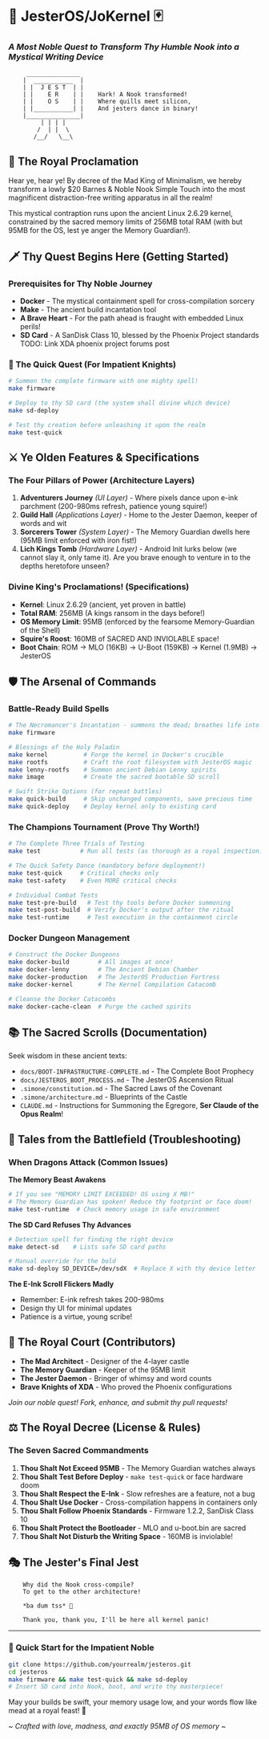 # 🏰 JesterOS/JoKernel 🃏

### _A Most Noble Quest to Transform Thy Humble Nook into a Mystical Writing Device_

```
     _______________
    |  ___________  |
    | |  J E S T  | |
    | |    E R    | |    Hark! A Nook transformed!
    | |    O S    | |    Where quills meet silicon,
    | |___________| |    And jesters dance in binary!
    |_______________|
         | | | |
        /  | |  \
       /__/   \__\
```

## 📜 The Royal Proclamation

Hear ye, hear ye! By decree of the Mad King of Minimalism, we hereby transform a lowly $20 Barnes & Noble Nook Simple Touch into the most magnificent distraction-free writing apparatus in all the realm!

This mystical contraption runs upon the ancient Linux 2.6.29 kernel, constrained by the sacred memory limits of 256MB total RAM (with but 95MB for the OS, lest ye anger the Memory Guardian!).

## 🗡️ Thy Quest Begins Here (Getting Started)

### Prerequisites for Thy Noble Journey

- **Docker** - The mystical containment spell for cross-compilation sorcery
- **Make** - The ancient build incantation tool
- **A Brave Heart** - For the path ahead is fraught with embedded Linux perils!
- **SD Card** - A SanDisk Class 10, blessed by the Phoenix Project standards
  TODO: Link XDA phoenix project forums post

### 🎯 The Quick Quest (For Impatient Knights)

```bash
# Summon the complete firmware with one mighty spell!
make firmware

# Deploy to thy SD card (the system shall divine which device)
make sd-deploy

# Test thy creation before unleashing it upon the realm
make test-quick
```

## ⚔️ Ye Olden Features & Specifications

### The Four Pillars of Power (Architecture Layers)

1. **Adventurers Journey** _(UI Layer)_ - Where pixels dance upon e-ink parchment (200-980ms refresh, patience young squire!)
2. **Guild Hall** _(Applications Layer)_ - Home to the Jester Daemon, keeper of words and wit
3. **Sorcerers Tower** _(System Layer)_ - The Memory Guardian dwells here (95MB limit enforced with iron fist!)
4. **Lich Kings Tomb** _(Hardware Layer)_ - Android Init lurks below (we cannot slay it, only tame it). Are you brave enough to venture in to the depths heretofore unseen?

### Divine King's Proclamations! (Specifications)

- **Kernel**: Linux 2.6.29 (ancient, yet proven in battle)
- **Total RAM**: 256MB (A kings ransom in the days before!)
- **OS Memory Limit**: 95MB (enforced by the fearsome Memory-Guardian of the
  Shell)
- **Squire's Roost**: 160MB of SACRED AND INVIOLABLE space!
- **Boot Chain**: ROM → MLO (16KB) → U-Boot (159KB) → Kernel (1.9MB) → JesterOS

## 🛡️ The Arsenal of Commands

### Battle-Ready Build Spells

```bash
# The Necromancer's Incantation - summons the dead; breathes life into old Hardware!
make firmware

# Blessings of the Holy Paladin
make kernel          # Forge the kernel in Docker's crucible
make rootfs          # Craft the root filesystem with JesterOS magic
make lenny-rootfs    # Summon ancient Debian Lenny spirits
make image           # Create the sacred bootable SD scroll

# Swift Strike Options (for repeat battles)
make quick-build     # Skip unchanged components, save precious time
make quick-deploy    # Deploy kernel only to existing card
```

### The Champions Tournament (Prove Thy Worth!)

```bash
# The Complete Three Trials of Testing
make test           # Run all tests (as thorough as a royal inspection)

# The Quick Safety Dance (mandatory before deployment!)
make test-quick     # Critical checks only
make test-safety    # Even MORE critical checks

# Individual Combat Tests
make test-pre-build   # Test thy tools before Docker summoning
make test-post-build  # Verify Docker's output after the ritual
make test-runtime     # Test execution in the containment circle
```

### Docker Dungeon Management

```bash
# Construct the Docker Dungeons
make docker-build        # All images at once!
make docker-lenny        # The Ancient Debian Chamber
make docker-production   # The JesterOS Production Fortress
make docker-kernel       # The Kernel Compilation Catacomb

# Cleanse the Docker Catacombs
make docker-cache-clean  # Purge the cached spirits
```

## 📚 The Sacred Scrolls (Documentation)

Seek wisdom in these ancient texts:

- `docs/BOOT-INFRASTRUCTURE-COMPLETE.md` - The Complete Boot Prophecy
- `docs/JESTEROS_BOOT_PROCESS.md` - The JesterOS Ascension Ritual
- `.simone/constitution.md` - The Sacred Laws of the Covenant
- `.simone/architecture.md` - Blueprints of the Castle
- `CLAUDE.md` - Instructions for Summoning the Egregore, **Ser Claude of the Opus Realm**!

## 🏰 Tales from the Battlefield (Troubleshooting)

### When Dragons Attack (Common Issues)

**The Memory Beast Awakens**

```bash
# If you see "MEMORY LIMIT EXCEEDED! OS using X MB!"
# The Memory Guardian has spoken! Reduce thy footprint or face doom!
make test-runtime  # Check memory usage in safe environment
```

**The SD Card Refuses Thy Advances**

```bash
# Detection spell for finding the right device
make detect-sd    # Lists safe SD card paths

# Manual override for the bold
make sd-deploy SD_DEVICE=/dev/sdX  # Replace X with thy device letter
```

**The E-Ink Scroll Flickers Madly**

- Remember: E-ink refresh takes 200-980ms
- Design thy UI for minimal updates
- Patience is a virtue, young scribe!

## 👑 The Royal Court (Contributors)

- **The Mad Architect** - Designer of the 4-layer castle
- **The Memory Guardian** - Keeper of the 95MB limit
- **The Jester Daemon** - Bringer of whimsy and word counts
- **Brave Knights of XDA** - Who proved the Phoenix configurations

_Join our noble quest! Fork, enhance, and submit thy pull requests!_

## ⚖️ The Royal Decree (License & Rules)

### The Seven Sacred Commandments

1. **Thou Shalt Not Exceed 95MB** - The Memory Guardian watches always
2. **Thou Shalt Test Before Deploy** - `make test-quick` or face hardware doom
3. **Thou Shalt Respect the E-Ink** - Slow refreshes are a feature, not a bug
4. **Thou Shalt Use Docker** - Cross-compilation happens in containers only
5. **Thou Shalt Follow Phoenix Standards** - Firmware 1.2.2, SanDisk Class 10
6. **Thou Shalt Protect the Bootloader** - MLO and u-boot.bin are sacred
7. **Thou Shalt Not Disturb the Writing Space** - 160MB is inviolable!

## 🎭 The Jester's Final Jest

```
    Why did the Nook cross-compile?
    To get to the other architecture!

    *ba dum tss* 🥁

    Thank you, thank you, I'll be here all kernel panic!
```

---

### 🚀 Quick Start for the Impatient Noble

```bash
git clone https://github.com/yourrealm/jesteros.git
cd jesteros
make firmware && make test-quick && make sd-deploy
# Insert SD card into Nook, boot, and write thy masterpiece!
```

May your builds be swift, your memory usage low, and your words flow like mead at a royal feast! 🍺

_~ Crafted with love, madness, and exactly 95MB of OS memory ~_

